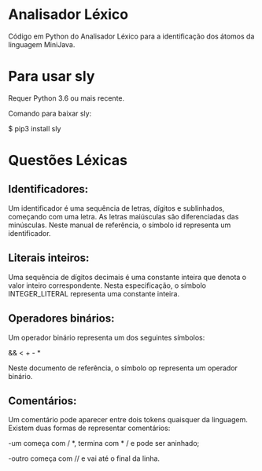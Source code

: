 # Analisador Léxico
Código em Python do Analisador Léxico para a identificação dos átomos da linguagem MiniJava.

# Para usar sly 
Requer Python 3.6 ou mais recente.

Comando para baixar sly:

$ pip3 install sly

# Questões Léxicas

## Identificadores:
Um identificador é uma sequência de letras, dígitos e sublinhados, começando com uma letra. As letras maiúsculas são diferenciadas das minúsculas. Neste manual de referência, o símbolo id representa um identificador.

## Literais inteiros:
Uma sequência de dígitos decimais é uma constante inteira que denota o valor inteiro correspondente. Nesta especificação, o símbolo INTEGER_LITERAL representa uma constante inteira.

## Operadores binários:
Um operador binário representa um dos seguintes símbolos:

&&     <     +     -     *

Neste documento de referência, o símbolo op representa um operador binário.

## Comentários:
Um comentário pode aparecer entre dois tokens quaisquer da linguagem. Existem duas formas de representar comentários:

-um começa com / *, termina com * / e pode ser aninhado;

-outro começa com // e vai até o final da linha.




